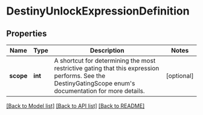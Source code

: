 # DestinyUnlockExpressionDefinition

## Properties
Name | Type | Description | Notes
------------ | ------------- | ------------- | -------------
**scope** | **int** | A shortcut for determining the most restrictive gating that this expression performs. See the DestinyGatingScope enum&#39;s documentation for more details. | [optional] 

[[Back to Model list]](../README.md#documentation-for-models) [[Back to API list]](../README.md#documentation-for-api-endpoints) [[Back to README]](../README.md)


